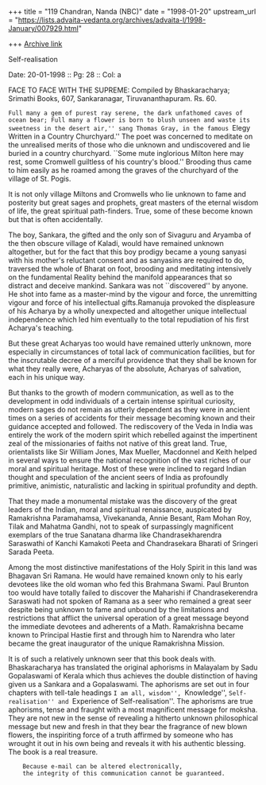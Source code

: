 +++
title = "119 Chandran, Nanda (NBC)"
date = "1998-01-20"
upstream_url = "https://lists.advaita-vedanta.org/archives/advaita-l/1998-January/007929.html"

+++
[Archive link](https://lists.advaita-vedanta.org/archives/advaita-l/1998-January/007929.html)

Self-realisation

Date: 20-01-1998 :: Pg: 28 :: Col: a

FACE TO FACE WITH THE SUPREME: Compiled by Bhaskaracharya; Srimathi Books,
607, Sankaranagar, Tiruvananthapuram. Rs. 60.

``Full many a gem of purest ray serene, the dark unfathomed caves of ocean
bear; Full many a flower is born to blush unseen and waste its sweetness in
the desert air,'' sang Thomas Gray, in the famous ``Elegy Written in a
Country Churchyard.'' The poet was concerned to meditate on the unrealised
merits of those who die unknown and undiscovered and lie buried in a country
churchyard. ``Some mute inglorious Milton here may rest, some Cromwell
guiltless of his country's blood.'' Brooding thus came to him easily as he
roamed among the graves of the churchyard of the village of St. Pogis.

It is not only village Miltons and Cromwells who lie unknown to fame and
posterity but great sages and prophets, great masters of the eternal wisdom
of life, the great spiritual path-finders. True, some of these become known
but that is often accidentally.

The boy, Sankara, the gifted and the only son of Sivaguru and Aryamba of the
then obscure village of Kaladi, would have remained unknown altogether, but
for the fact that this boy prodigy became a young sanyasi with his mother's
reluctant consent and as sanyasins are required to do, traversed the whole
of Bharat on foot, brooding and meditating intensively on the fundamental
Reality behind the manifold appearances that so distract and deceive
mankind. Sankara was not ``discovered'' by anyone. He shot into fame as a
master-mind by the vigour and force, the unremitting vigour and force of his
intellectual gifts.Ramanuja provoked the displeasure of his Acharya by a
wholly unexpected and altogether unique intellectual independence which led
him eventually to the total repudiation of his first Acharya's teaching.

But these great Acharyas too would have remained utterly unknown, more
especially in circumstances of total lack of communication facilities, but
for the inscrutable decree of a merciful providence that they shall be known
for what they really were, Acharyas of the absolute, Acharyas of salvation,
each in his unique way.

But thanks to the growth of modern communication, as well as to the
development in odd individuals of a certain intense spiritual curiosity,
modern sages do not remain as utterly dependent as they were in ancient
times on a series of accidents for their message becoming known and their
guidance accepted and followed. The rediscovery of the Veda in India was
entirely the work of the modern spirit which rebelled against the
impertinent zeal of the missionaries of faiths not native of this great
land. True, orientalists like Sir William Jones, Max Mueller, Macdonnel and
Keith helped in several ways to ensure the national recognition of the vast
riches of our moral and spiritual heritage. Most of these were inclined to
regard Indian thought and speculation of the ancient seers of India as
profoundly primitive, animistic, naturalistic and lacking in spiritual
profundity and depth.

That they made a monumental mistake was the discovery of the great leaders
of the Indian, moral and spiritual renaissance, auspicated by Ramakrishna
Paramahamsa, Vivekananda, Annie Besant, Ram Mohan Roy, Tilak and Mahatma
Gandhi, not to speak of surpassingly magnificent exemplars of the true
Sanatana dharma like Chandrasekharendra Saraswathi of Kanchi Kamakoti Peeta
and Chandrasekara Bharati of Sringeri Sarada Peeta.

Among the most distinctive manifestations of the Holy Spirit in this land
was Bhagavan Sri Ramana. He would have remained known only to his early
devotees like the old woman who fed this Brahmana Swami. Paul Brunton too
would have totally failed to discover the Maharishi if Chandrasekerendra
Saraswati had not spoken of Ramana as a seer who remained a great seer
despite being unknown to fame and unbound by the limitations and
restrictions that afflict the universal operation of a great message beyond
the immediate devotees and adherents of a Math. Ramakrishna became known to
Principal Hastie first and through him to Narendra who later became the
great inaugurator of the unique Ramakrishna Mission.

It is of such a relatively unknown seer that this book deals with.
Bhaskaracharya has translated the original aphorisms in Malayalam by Sadu
Gopalaswami of Kerala which thus achieves the double distinction of having
given us a Sankara and a Gopalaswami. The aphorisms are set out in four
chapters with tell-tale headings ``I am all, wisdom'', ``Knowledge'',
``Self- realisation'' and ``Experience of Self-realisation''. The aphorisms
are true aphorisms, tense and fraught with a most magnificent message for
moksha. They are not new in the sense of revealing a hitherto unknown
philosophical message but new and fresh in that they bear the fragrance of
new blown flowers, the inspiriting force of a truth affirmed by someone who
has wrought it out in his own being and reveals it with his authentic
blessing. The book is a real treasure.

        Because e-mail can be altered electronically,
        the integrity of this communication cannot be guaranteed.

